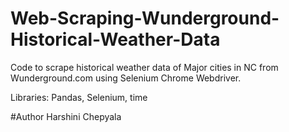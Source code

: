 # Web-Scraping-Wunderground-Historical-Weather-Data

Code to scrape historical weather data of Major cities in NC from Wunderground.com using Selenium Chrome Webdriver.


Libraries:
Pandas, Selenium, time

#Author
Harshini Chepyala
